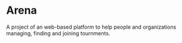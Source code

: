 # Arena
A project of an web-based platform to help people and organizations managing, finding and joining tournments.

